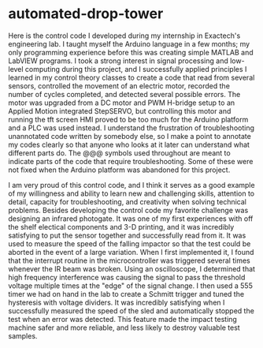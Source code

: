 # automated-drop-tower
Here is the control code I developed during my internship in Exactech's engineering lab. I taught myself the Arduino language in a few 
months; my only programming experience before this was creating simple MATLAB and LabVIEW programs. I took a strong interest in signal 
processing and low-level computing during this project, and I successfully applied principles I learned in my control theory classes to 
create a code that read from several sensors, controlled the movement of an electric motor, recorded the number of cycles completed, and 
detected several possible errors. The motor was upgraded from a DC motor and PWM H-bridge setup to an Applied Motion integrated StepSERVO, 
but controlling this motor and running the tft screen HMI proved to be too much for the Arduino platform and a PLC was used instead. I 
understand the frustration of troubleshooting unannotated code written by somebody else, so I make a point to annotate my codes clearly so 
that anyone who looks at it later can understand what different parts do. The @@@ symbols used throughout are meant to indicate parts of 
the code that require troubleshooting. Some of these were not fixed when the Arduino platform was abandoned for this project.

I am very proud of this control code, and I think it serves as a good example of my willingness and ability to learn new and challenging
skills, attention to detail, capacity for troubleshooting, and creativity when solving technical problems. Besides developing the control
code my favorite challenge was designing an infrared photogate. It was one of my first experiences with off the shelf electical components
and 3-D printing, and it was incredibly satisfying to put the sensor together and successfully read from it. It was used to measure the
speed of the falling impactor so that the test could be aborted in the event of a large variation. When I first implemented it, I found
that the interrupt routine in the microcontroller was triggered several times whenever the IR beam was broken. Using an oscilloscope, I 
determined that high frequency interference was causing the signal to pass the threshold voltage multiple times at the "edge" of the signal
change. I then used a 555 timer we had on hand in the lab to create a Schmitt trigger and tuned the hysteresis with voltage dividers. It
was incredibly satisfying when I successfully measured the speed of the sled and automatically stopped the test when an error was detected.
This feature made the impact testing machine safer and more reliable, and less likely to destroy valuable test samples.
